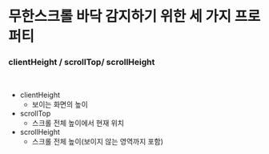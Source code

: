 # 무한스크롤 바닥 감지하기 위한 세 가지 프로퍼티

### clientHeight / scrollTop/ scrollHeight

<br>

- clientHeight
  - 보이는 화면의 높이
- scrollTop
  - 스크롤 전체 높이에서 현재 위치
- scrollHeight
  - 스크롤 전체 높이(보이지 않는 영역까지 포함)